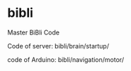 # bibli
Master BiBli Code


Code of server: bibli/brain/startup/

code of Arduino: bibli/navigation/motor/
